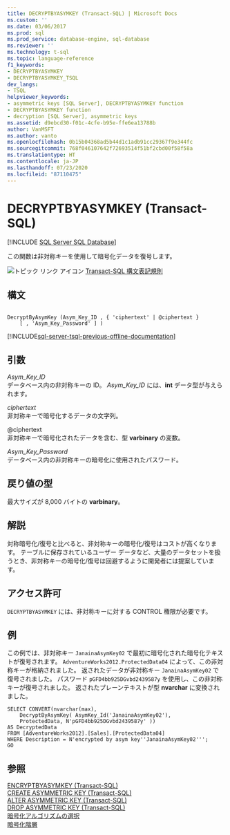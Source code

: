 ```yaml
---
title: DECRYPTBYASYMKEY (Transact-SQL) | Microsoft Docs
ms.custom: ''
ms.date: 03/06/2017
ms.prod: sql
ms.prod_service: database-engine, sql-database
ms.reviewer: ''
ms.technology: t-sql
ms.topic: language-reference
f1_keywords:
- DECRYPTBYASYMKEY
- DECRYPTBYASYMKEY_TSQL
dev_langs:
- TSQL
helpviewer_keywords:
- asymmetric keys [SQL Server], DECRYPTBYASYMKEY function
- DECRYPTBYASYMKEY function
- decryption [SQL Server], asymmetric keys
ms.assetid: d9ebcd30-f01c-4cfe-b95e-ffe6ea13788b
author: VanMSFT
ms.author: vanto
ms.openlocfilehash: 0b15b04368ad5b44d1c1adb91cc29367f9e344fc
ms.sourcegitcommit: 768f046107642f72693514f51bf2cbd00f58f58a
ms.translationtype: HT
ms.contentlocale: ja-JP
ms.lasthandoff: 07/23/2020
ms.locfileid: "87110475"
---
```

# <a name="decryptbyasymkey-transact-sql"></a>DECRYPTBYASYMKEY (Transact-SQL)
[!INCLUDE [SQL Server SQL Database](../../includes/applies-to-version/sql-asdb.md)]

この関数は非対称キーを使用して暗号化データを復号します。  
  
 ![トピック リンク アイコン](../../database-engine/configure-windows/media/topic-link.gif "トピック リンク アイコン") [Transact-SQL 構文表記規則](../../t-sql/language-elements/transact-sql-syntax-conventions-transact-sql.md)  
  
## <a name="syntax"></a>構文  
  
```syntaxsql
  
DecryptByAsymKey (Asym_Key_ID , { 'ciphertext' | @ciphertext }   
    [ , 'Asym_Key_Password' ] )  
```  
  
[!INCLUDE[sql-server-tsql-previous-offline-documentation](../../includes/sql-server-tsql-previous-offline-documentation.md)]

## <a name="arguments"></a>引数
 *Asym_Key_ID*  
データベース内の非対称キーの ID。 *Asym_Key_ID* には、**int** データ型が与えられます。  
  
 *ciphertext*  
非対称キーで暗号化するデータの文字列。  
  
 @ciphertext  
非対称キーで暗号化されたデータを含む、型 **varbinary** の変数。  
  
 *Asym_Key_Password*  
データベース内の非対称キーの暗号化に使用されたパスワード。  
  
## <a name="return-types"></a>戻り値の型  
最大サイズが 8,000 バイトの **varbinary**。  
  
## <a name="remarks"></a>解説  
対称暗号化/復号と比べると、非対称キーの暗号化/復号はコストが高くなります。 テーブルに保存されているユーザー データなど、大量のデータセットを扱うとき、非対称キーの暗号化/復号は回避するように開発者には提案しています。  
  
## <a name="permissions"></a>アクセス許可  
`DECRYPTBYASYMKEY` には、非対称キーに対する CONTROL 権限が必要です。  
  
## <a name="examples"></a>例  
この例では、非対称キー `JanainaAsymKey02` で最初に暗号化された暗号化テキストが復号されます。 `AdventureWorks2012.ProtectedData04` によって、この非対称キーが格納されました。 返されたデータが非対称キー `JanainaAsymKey02` で復号されました。 パスワード `pGFD4bb925DGvbd2439587y` を使用し、この非対称キーが復号されました。 返されたプレーンテキストが型 **nvarchar** に変換されました。  
  
```  
SELECT CONVERT(nvarchar(max),  
    DecryptByAsymKey( AsymKey_Id('JanainaAsymKey02'),   
    ProtectedData, N'pGFD4bb925DGvbd2439587y' ))   
AS DecryptedData   
FROM [AdventureWorks2012].[Sales].[ProtectedData04]   
WHERE Description = N'encrypted by asym key''JanainaAsymKey02''';  
GO  
```  
  
## <a name="see-also"></a>参照  
 [ENCRYPTBYASYMKEY &#40;Transact-SQL&#41;](../../t-sql/functions/encryptbyasymkey-transact-sql.md)   
 [CREATE ASYMMETRIC KEY &#40;Transact-SQL&#41;](../../t-sql/statements/create-asymmetric-key-transact-sql.md)   
 [ALTER ASYMMETRIC KEY &#40;Transact-SQL&#41;](../../t-sql/statements/alter-asymmetric-key-transact-sql.md)   
 [DROP ASYMMETRIC KEY &#40;Transact-SQL&#41;](../../t-sql/statements/drop-asymmetric-key-transact-sql.md)   
 [暗号化アルゴリズムの選択](../../relational-databases/security/encryption/choose-an-encryption-algorithm.md)   
 [暗号化階層](../../relational-databases/security/encryption/encryption-hierarchy.md)  
  
  
